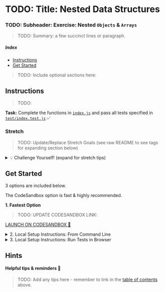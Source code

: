 # TODO: Title: Nested Data Structures

### TODO: Subheader: Exercise: Nested `Objects` & `Arrays`


> TODO: Summary: a few succinct lines or paragraph.

<!--
EXAMPLE:
This challenge will test your ability to work with nested Objects and Arrays.

Uses [real-world 'inspired' data.](#data)

> If you are experienced on this topic, expand the ["💡 Challenge Yourself!" section](#stretch) (following the instructions.)
-->

##### Index

* [Instructions](#instructions)
* [Get Started](#get-started)
> TODO: Include optional sections here:
<!-- 
Example:
* Preview Test [Data](#data)
* Stuck? Check [Hints](#hints) 
-->

## Instructions

> TODO: 

**Task:** Complete the functions in [`index.js`](./index.js) and pass all tests specified in [`test/index.test.js`](./test/index.test.js) ✅


<!--
Example: 

The difficulty increases as you progress.

> Before you begin coding, review provided script files.

**Summary of Functions to Test**

1. `getName(character)` -> `Luke Skywalker`
1. `getFilmCount(character)` -> 5

 -->

### Stretch

> TODO: Update/Replace Stretch Goals (see raw README to see tags for expanding section below)

<details>
  <summary> 💡 Challenge Yourself! (expand for stretch tips) </summary>


* Research & use different patterns. (Destructuring, move common code into reusable helper methods, functional programming techniques)
* Trade completed code with a peer:
  * Pair program: Take turns (30-60 min.) working through a refactor. Talk through & optimize as needed.
  * Trade code for feedback! (Example format: 3&1, 3 things that you liked and 1 to improve.)
* See how many tests you can pass/complete before Googling or asking for help.
* Time yourself. See if you can beat your own time *starting over.* **Speed run!**
* When you're finished, refactor & improve readability. Write up why it is improved.

</details>


## Get Started

3 options are included below.

The CodeSandbox option is fast & highly recommended.

**1. Fastest Option**

> TODO: UPDATE CODESANDBOX LINK:

[LAUNCH ON CODESANDBOX 🚀](https://codesandbox.io/s/github/LambdaSchool/exercise-template?previewwindow=tests)


<details>
  <summary>2. Local Setup Instructions: From Command Line</summary>

1. Fork & clone to your local computer
1. `cd` into your newly cloned repository
1. Install using `npm`
1. Run test command


```sh
git clone <insert your git clone url here>
cd <repo folder name>
npm install
npm run test:watch
#####
### Or without fs watching:
# npm test
```

**NOTE:** In local development, use the file watcher command: `npm run test:watch`.

</details>

<details>
  <summary>3. Local Setup Instructions: Run Tests in Browser</summary>

1. Fork & clone to your local computer
1. `cd` into your newly cloned repository
1. Install and Start using `npm`

```sh
git clone <insert your git clone url here>
cd <repo folder name>
npm install
npm start
```

</details>



<!-- 
## Data
 -->

<!-- 
Example:

Preview data your code will be tested against.

```js
// Complete Test Data Object (credit: https://SWAPI.co)
// Side note: Yes Star Wars 🤓 purists. It's a bit out of date. Talk to SWAPI about it.
// Focus & follow instructions above. 🤖
{
  "name": "Luke Skywalker",
  "height": "172",
  "mass": "77",
  "hair_color": "blond",
  "skin_color": "fair",
  "eye_color": "blue",
  "birth_year": "19BBY",
  "homeworld": "Tatooine",
  "films": [
    "A New Hope",
    "The Empire Strikes Back",
    "Return of the Jedi",
    "Revenge of the Sith",
    "The Force Awakens"
  ],
  "species": [
    "Human"
  ],
  "created": "2014-12-09T13:50:51.644000Z",
  "edited": "2014-12-20T21:17:56.891000Z",
  "url": "https://swapi.co/api/people/1/"
}
```
 -->


## Hints

#### Helpful tips & reminders 🔎

> TODO: Add any tips here - remember to link in the [table of contents](#index) above.

<!-- 
Example:
* **Critical:** Don't make assumptions about input data types. (Convert/handle `Numbers` & `null`)
    * Convert **number strings** into **actual numbers** with built-in functions `parseInt`, `parseFloat`, `Number`, etc.
* Ensure your functions **`return somethingUseful`.**
* Make sure you understand the requirements. All the words used? Try list the steps in comments first.
* Don't forget the source data uses `snake_case` naming.
* Pay close attention to array vs. object syntax (`vehicles[0].name` vs. `character.vehicles`.)
* Some of the functions include detailed instructions.
* You might have to infer the desired fields. Carefully read the description and function name (description included above the function.)
 -->
